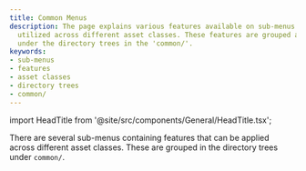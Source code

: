```yaml
---
title: Common Menus
description: The page explains various features available on sub-menus that can be
  utilized across different asset classes. These features are grouped and can be found
  under the directory trees in the 'common/'.
keywords:
- sub-menus
- features
- asset classes
- directory trees
- common/
---
```


import HeadTitle from '@site/src/components/General/HeadTitle.tsx';

<HeadTitle title="Common Menus - Common - Data Available | OpenBB Terminal Docs" />

There are several sub-menus containing features that can be applied across different asset classes. These are grouped in the directory trees under `common/`.
